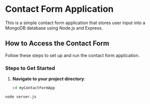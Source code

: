 # Contact Form Application

This is a simple contact form application that stores user input into a MongoDB database using Node.js and Express.

## How to Access the Contact Form

Follow these steps to set up and run the contact form application.

### Steps to Get Started

1. **Navigate to your project directory**:
   ```bash
   cd myContactFormApp
  ```bash
node server.js
